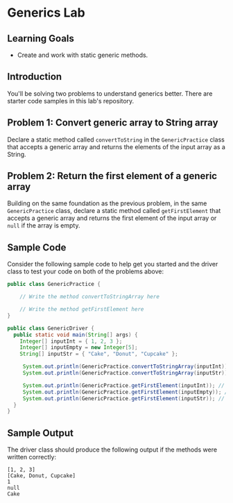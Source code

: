 # Generics Lab

## Learning Goals

- Create and work with static generic methods.

## Introduction

You'll be solving two problems to understand generics better. There are starter
code samples in this lab's repository.

## Problem 1: Convert generic array to String array

Declare a static method called `convertToString` in the `GenericPractice` class
that accepts a generic array and returns the elements of the input array as a
String.

## Problem 2: Return the first element of a generic array

Building on the same foundation as the previous problem, in the same
`GenericPractice` class, declare a static method called `getFirstElement` that
accepts a generic array and returns the first element of the input array or
`null` if the array is empty.

## Sample Code

Consider the following sample code to help get you started and the driver class
to test your code on both of the problems above:

```java
public class GenericPractice {

    // Write the method convertToStringArray here

    // Write the method getFirstElement here
}
```

```java
public class GenericDriver {
  public static void main(String[] args) {
    Integer[] inputInt = { 1, 2, 3 };
    Integer[] inputEmpty = new Integer[5];
    String[] inputStr = { "Cake", "Donut", "Cupcake" };

     System.out.println(GenericPractice.convertToStringArray(inputInt)); // [1, 2, 3]
     System.out.println(GenericPractice.convertToStringArray(inputStr)); // [Cake, Donut, Cupcake]

     System.out.println(GenericPractice.getFirstElement(inputInt)); // 1
     System.out.println(GenericPractice.getFirstElement(inputEmpty)); // null
     System.out.println(GenericPractice.getFirstElement(inputStr)); // Cake
  }
}
```

## Sample Output

The driver class should produce the following output if the methods were written
correctly:

```plaintext
[1, 2, 3]
[Cake, Donut, Cupcake]
1
null
Cake
```
